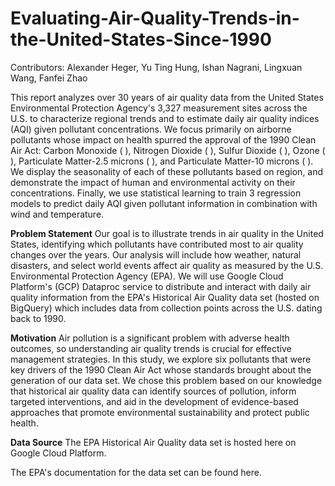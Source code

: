 # Evaluating-Air-Quality-Trends-in-the-United-States-Since-1990

Contributors: Alexander Heger, Yu Ting Hung, Ishan Nagrani, Lingxuan Wang, Fanfei Zhao

This report analyzes over 30 years of air quality data from the United States Environmental Protection Agency's 3,327 measurement sites across the U.S. to characterize regional trends and to estimate daily air quality indices (AQI) given pollutant concentrations. We focus primarily on airborne pollutants whose impact on health spurred the approval of the 1990 Clean Air Act: Carbon Monoxide (
), Nitrogen Dioxide (
), Sulfur Dioxide (
), Ozone (
), Particulate Matter-2.5 microns (
), and Particulate Matter-10 microns (
). We display the seasonality of each of these pollutants based on region, and demonstrate the impact of human and environmental activity on their concentrations. Finally, we use statistical learning to train 3 regression models to predict daily AQI given pollutant information in combination with wind and temperature.



**Problem Statement**
Our goal is to illustrate trends in air quality in the United States, identifying which pollutants have contributed most to air quality changes over the years. Our analysis will include how weather, natural disasters, and select world events affect air quality as measured by the U.S. Environmental Protection Agency (EPA). We will use Google Cloud Platform's (GCP) Dataproc service to distribute and interact with daily air quality information from the EPA's Historical Air Quality data set (hosted on BigQuery) which includes data from collection points across the U.S. dating back to 1990.

**Motivation**
Air pollution is a significant problem with adverse health outcomes, so understanding air quality trends is crucial for effective management strategies. In this study, we explore six pollutants that were key drivers of the 1990 Clean Air Act whose standards brought about the generation of our data set. We chose this problem based on our knowledge that historical air quality data can identify sources of pollution, inform targeted interventions, and aid in the development of evidence-based approaches that promote environmental sustainability and protect public health.

**Data Source**
The EPA Historical Air Quality data set is hosted here on Google Cloud Platform.

The EPA's documentation for the data set can be found here.
